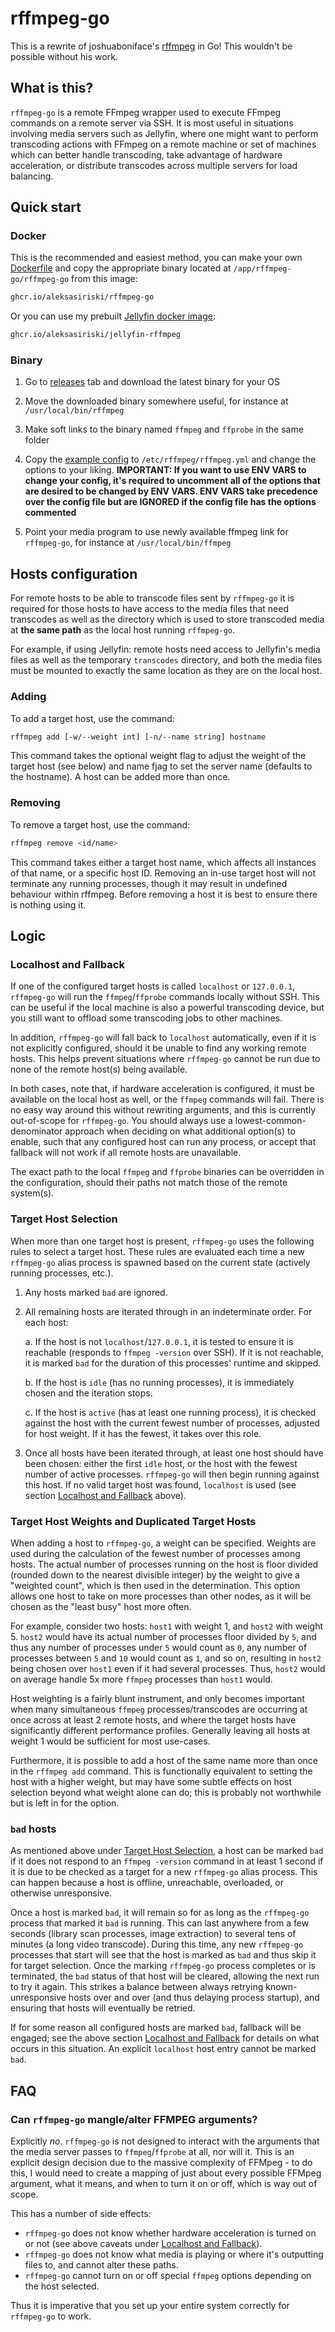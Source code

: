 # rffmpeg-go

This is a rewrite of joshuaboniface's [rffmpeg](https://github.com/joshuaboniface/rffmpeg) in Go! This wouldn't be possible without his work.

## What is this?

`rffmpeg-go` is a remote FFmpeg wrapper used to execute FFmpeg commands on a remote server via SSH. It is most useful in situations involving media servers such as Jellyfin, where one might want to perform transcoding actions with FFmpeg on a remote machine or set of machines which can better handle transcoding, take advantage of hardware acceleration, or distribute transcodes across multiple servers for load balancing.

## Quick start

### Docker

This is the recommended and easiest method, you can make your own [Dockerfile](https://github.com/aleksasiriski/jellyfin-rffmpeg/blob/main/Dockerfile) and copy the appropriate binary located at `/app/rffmpeg-go/rffmpeg-go` from this image:
```bash
ghcr.io/aleksasiriski/rffmpeg-go
```

Or you can use my prebuilt [Jellyfin docker image](https://github.com/aleksasiriski/jellyfin-rffmpeg):
```bash
ghcr.io/aleksasiriski/jellyfin-rffmpeg
```

### Binary

1. Go to [releases](https://github.com/aleksasiriski/rffmpeg-go/releases) tab and download the latest binary for your OS

1. Move the downloaded binary somewhere useful, for instance at `/usr/local/bin/rffmpeg`

1. Make soft links to the binary named `ffmpeg` and `ffprobe` in the same folder

1. Copy the [example config](https://github.com/aleksasiriski/rffmpeg-go/blob/main/rffmpeg.example.yml) to `/etc/rffmpeg/rffmpeg.yml` and change the options to your liking. **IMPORTANT: If you want to use ENV VARS to change your config, it's required to uncomment all of the options that are desired to be changed by ENV VARS. ENV VARS take precedence over the config file but are IGNORED if the config file has the options commented**

1. Point your media program to use newly available ffmpeg link for `rffmpeg-go`, for instance at `/usr/local/bin/ffmpeg`

## Hosts configuration

For remote hosts to be able to transcode files sent by `rffmpeg-go` it is required for those hosts to have access to the media files that need transcodes as well as the directory which is used to store transcoded media at **the same path** as the local host running `rffmpeg-go`.

For example, if using Jellyfin: remote hosts need access to Jellyfin's media files as well as the temporary `transcodes` directory, and both the media files must be mounted to exactly the same location as they are on the local host.

### Adding
To add a target host, use the command:
```bash
rffmpeg add [-w/--weight int] [-n/--name string] hostname
```

This command takes the optional weight flag to adjust the weight of the target host (see below) and name fjag to set the server name (defaults to the hostname). A host can be added more than once.

### Removing

To remove a target host, use the command:
```bash
rffmpeg remove <id/name>
```

This command takes either a target host name, which affects all instances of that name, or a specific host ID. Removing an in-use target host will not terminate any running processes, though it may result in undefined behaviour within rffmpeg. Before removing a host it is best to ensure there is nothing using it.

## Logic

### Localhost and Fallback

If one of the configured target hosts is called `localhost` or `127.0.0.1`, `rffmpeg-go` will run the `ffmpeg`/`ffprobe` commands locally without SSH. This can be useful if the local machine is also a powerful transcoding device, but you still want to offload some transcoding jobs to other machines.

In addition, `rffmpeg-go` will fall back to `localhost` automatically, even if it is not explicitly configured, should it be unable to find any working remote hosts. This helps prevent situations where `rffmpeg-go` cannot be run due to none of the remote host(s) being available.

In both cases, note that, if hardware acceleration is configured, it must be available on the local host as well, or the `ffmpeg` commands will fail. There is no easy way around this without rewriting arguments, and this is currently out-of-scope for `rffmpeg-go`. You should always use a lowest-common-denominator approach when deciding on what additional option(s) to enable, such that any configured host can run any process, or accept that fallback will not work if all remote hosts are unavailable.

The exact path to the local `ffmpeg` and `ffprobe` binaries can be overridden in the configuration, should their paths not match those of the remote system(s).

### Target Host Selection

When more than one target host is present, `rffmpeg-go` uses the following rules to select a target host. These rules are evaluated each time a new `rffmpeg-go` alias process is spawned based on the current state (actively running processes, etc.).

1. Any hosts marked `bad` are ignored.

1. All remaining hosts are iterated through in an indeterminate order. For each host:

    a. If the host is not `localhost`/`127.0.0.1`, it is tested to ensure it is reachable (responds to `ffmpeg -version` over SSH). If it is not reachable, it is marked `bad` for the duration of this processes' runtime and skipped.

    b. If the host is `idle` (has no running processes), it is immediately chosen and the iteration stops.

    c. If the host is `active` (has at least one running process), it is checked against the host with the current fewest number of processes, adjusted for host weight. If it has the fewest, it takes over this role.

1. Once all hosts have been iterated through, at least one host should have been chosen: either the first `idle` host, or the host with the fewest number of active processes. `rffmpeg-go` will then begin running against this host. If no valid target host was found, `localhost` is used (see section [Localhost and Fallback](#localhost-and-fallback) above).

### Target Host Weights and Duplicated Target Hosts

When adding a host to `rffmpeg-go`, a weight can be specified. Weights are used during the calculation of the fewest number of processes among hosts. The actual number of processes running on the host is floor divided (rounded down to the nearest divisible integer) by the weight to give a "weighted count", which is then used in the determination. This option allows one host to take on more processes than other nodes, as it will be chosen as the "least busy" host more often.

For example, consider two hosts: `host1` with weight 1, and `host2` with weight 5. `host2` would have its actual number of processes floor divided by `5`, and thus any number of processes under `5` would count as `0`, any number of processes between `5` and `10` would count as `1`, and so on, resulting in `host2` being chosen over `host1` even if it had several processes. Thus, `host2` would on average handle 5x more `ffmpeg` processes than `host1` would.

Host weighting is a fairly blunt instrument, and only becomes important when many simultaneous `ffmpeg` processes/transcodes are occurring at once across at least 2 remote hosts, and where the target hosts have significantly different performance profiles. Generally leaving all hosts at weight 1 would be sufficient for most use-cases.

Furthermore, it is possible to add a host of the same name more than once in the `rffmpeg add` command. This is functionally equivalent to setting the host with a higher weight, but may have some subtle effects on host selection beyond what weight alone can do; this is probably not worthwhile but is left in for the option.

### `bad` hosts

As mentioned above under [Target Host Selection](#target-host-selection), a host can be marked `bad` if it does not respond to an `ffmpeg -version` command in at least 1 second if it is due to be checked as a target for a new `rffmpeg-go` alias process. This can happen because a host is offline, unreachable, overloaded, or otherwise unresponsive.

Once a host is marked `bad`, it will remain so for as long as the `rffmpeg-go` process that marked it `bad` is running. This can last anywhere from a few seconds (library scan processes, image extraction) to several tens of minutes (a long video transcode). During this time, any new `rffmpeg-go` processes that start will see that the host is marked as `bad` and thus skip it for target selection. Once the marking `rffmpeg-go` process completes or is terminated, the `bad` status of that host will be cleared, allowing the next run to try it again. This strikes a balance between always retrying known-unresponsive hosts over and over (and thus delaying process startup), and ensuring that hosts will eventually be retried.

If for some reason all configured hosts are marked `bad`, fallback will be engaged; see the above section [Localhost and Fallback](#localhost-and-fallback) for details on what occurs in this situation. An explicit `localhost` host entry cannot be marked `bad`.

## FAQ

### Can `rffmpeg-go` mangle/alter FFMPEG arguments?

Explicitly *no*. `rffmpeg-go` is not designed to interact with the arguments that the media server passes to `ffmpeg`/`ffprobe` at all, nor will it. This is an explicit design decision due to the massive complexity of FFMpeg - to do this, I would need to create a mapping of just about every possible FFMpeg argument, what it means, and when to turn it on or off, which is way out of scope.

This has a number of side effects:

 * `rffmpeg-go` does not know whether hardware acceleration is turned on or not (see above caveats under [Localhost and Fallback](#localhost-and-fallback)).
 * `rffmpeg-go` does not know what media is playing or where it's outputting files to, and cannot alter these paths.
 * `rffmpeg-go` cannot turn on or off special `ffmpeg` options depending on the host selected.

Thus it is imperative that you set up your entire system correctly for `rffmpeg-go` to work.